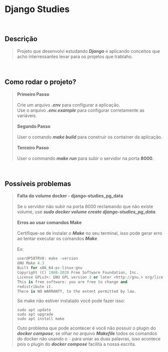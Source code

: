 # Django Studies

<br>

## Descrição
> Projeto que desenvolvi estudando ***Django*** e aplicando conceitos que acho interressantes levar para os projetos que trablaho.

<br>

## Como rodar o projeto?
> __Primeiro Passo__ <br> <br>
> Crie um arquivo ***.env*** para configurar a aplicação. <br>
> Use o arquivo ***.env.example*** para configurar corretamente as variáveis. <br><br>
> __Segundo Passo__ <br> <br>
> User o comando ***make build*** para construir os container da aplicação. <br><br>
>  __Terceiro Passo__ <br><br>
> User o commando ***make run*** para subir o servidor na porta __8000__.

<br>

## Possíveis problemas
> __Falta do volume docker - django-studies_pg_data__  <br><br>
> Se o servidor não subir na porta 8000 reclamando que não existe volume, use ***sudo docker volume create django-studies_pg_data***. <br><br>
> __Erros ao usar comandos Make__ <br><br>
> Certifique-se de instalar o ***Make*** no seu terminal, isso pode gerar erro ao tentar executar os comandos ***Make*** <br><br>
> Ex:
> ```python
> user@P58TRV8: make -version
> GNU Make 4.3
> Built for x86_64-pc-linux-gnu
> Copyright (C) 1988-2020 Free Software Foundation, Inc.
> License GPLv3+: GNU GPL version 3 or later <http://gnu.> org/licenses/gpl.html>
> This is free software: you are free to change and
> redistribute it.
> There is NO WARRANTY, to the extent permitted by law. 
>```
> Se make não estiver instalado você pode fazer isso:
> ```
> sudo apt update
> sudo apt upgrade
> sudo apt install make
> ```
> Outo problema que pode acontecer é você não possuir o plugin do ***docker compose***, se olhar no arquivo ***Makefile*** todos os comandos do docker não usando o ```-``` para uniar as duas palavras, isso acontece pois o plugin do ***docker compose*** facilita a nossa escrita.